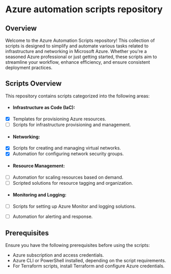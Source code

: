 # Azure automation scripts repository

## Overview

Welcome to the Azure Automation Scripts repository! This collection of scripts is designed to simplify and automate various tasks related to infrastructure and networking in Microsoft Azure. Whether you're a seasoned Azure professional or just getting started, these scripts aim to streamline your workflow, enhance efficiency, and ensure consistent deployment practices.

## Scripts Overview

This repository contains scripts categorized into the following areas:

- #### Infrastructure as Code (IaC):
- [x] Templates for provisioning Azure resources.
- [ ] Scripts for infrastructure provisioning and management.
- #### Networking:
- [x] Scripts for creating and managing virtual networks.
- [x] Automation for configuring network security groups.
- #### Resource Management:
- [ ] Automation for scaling resources based on demand.
- [ ] Scripted solutions for resource tagging and organization.
- #### Monitoring and Logging:
- [ ] Scripts for setting up Azure Monitor and logging solutions.
- [ ] Automation for alerting and response.


## Prerequisites

Ensure you have the following prerequisites before using the scripts:

- Azure subscription and access credentials.
- Azure CLI or PowerShell installed, depending on the script requirements.
- For Terraform scripts, install Terraform and configure Azure credentials.
